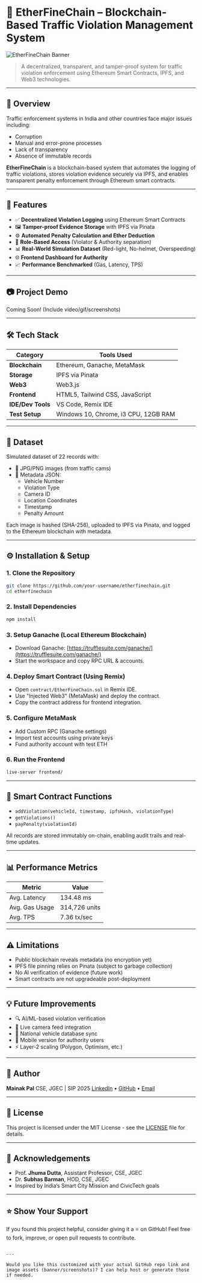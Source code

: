 
# 🚦 EtherFineChain – Blockchain-Based Traffic Violation Management System

![EtherFineChain Banner](https://your-banner-url-if-any)

> A decentralized, transparent, and tamper-proof system for traffic violation enforcement using Ethereum Smart Contracts, IPFS, and Web3 technologies.

---

## 📌 Overview

Traffic enforcement systems in India and other countries face major issues including:
- Corruption
- Manual and error-prone processes
- Lack of transparency
- Absence of immutable records

**EtherFineChain** is a blockchain-based system that automates the logging of traffic violations, stores violation evidence securely via IPFS, and enables transparent penalty enforcement through Ethereum smart contracts.

---

## 🚀 Features

- ✅ **Decentralized Violation Logging** using Ethereum Smart Contracts  
- 🖼️ **Tamper-proof Evidence Storage** with IPFS via Pinata  
- ⚙️ **Automated Penalty Calculation and Ether Deduction**  
- 🔐 **Role-Based Access** (Violator & Authority separation)  
- 📊 **Real-World Simulation Dataset** (Red-light, No-helmet, Overspeeding)  
- 🌐 **Frontend Dashboard for Authority**  
- 📈 **Performance Benchmarked** (Gas, Latency, TPS)

---

## 📷 Project Demo

Coming Soon! (Include video/gif/screenshots)

---

## 🛠️ Tech Stack

| Category         | Tools Used                          |
|------------------|-------------------------------------|
| **Blockchain**   | Ethereum, Ganache, MetaMask         |
| **Storage**      | IPFS via Pinata                     |
| **Web3**         | Web3.js                             |
| **Frontend**     | HTML5, Tailwind CSS, JavaScript     |
| **IDE/Dev Tools**| VS Code, Remix IDE                  |
| **Test Setup**   | Windows 10, Chrome, i3 CPU, 12GB RAM|

---

## 📂 Dataset

Simulated dataset of 22 records with:
- 📸 JPG/PNG images (from traffic cams)
- 📄 Metadata JSON:
  - Vehicle Number
  - Violation Type
  - Camera ID
  - Location Coordinates
  - Timestamp
  - Penalty Amount

Each image is hashed (SHA-256), uploaded to IPFS via Pinata, and logged to the Ethereum blockchain with metadata.

---

## ⚙️ Installation & Setup

### 1. Clone the Repository
```bash
git clone https://github.com/your-username/etherfinechain.git
cd etherfinechain
````

### 2. Install Dependencies

```bash
npm install
```

### 3. Setup Ganache (Local Ethereum Blockchain)

* Download Ganache: [https://trufflesuite.com/ganache/](https://trufflesuite.com/ganache/)
* Start the workspace and copy RPC URL & accounts.

### 4. Deploy Smart Contract (Using Remix)

* Open `contract/EtherFineChain.sol` in Remix IDE.
* Use "Injected Web3" (MetaMask) and deploy the contract.
* Copy the contract address for frontend integration.

### 5. Configure MetaMask

* Add Custom RPC (Ganache settings)
* Import test accounts using private keys
* Fund authority account with test ETH

### 6. Run the Frontend

```bash
live-server frontend/
```

---

## 🧪 Smart Contract Functions

* `addViolation(vehicleId, timestamp, ipfsHash, violationType)`
* `getViolations()`
* `payPenalty(violationId)`

All records are stored immutably on-chain, enabling audit trails and real-time updates.

---

## 📊 Performance Metrics

| Metric         | Value         |
| -------------- | ------------- |
| Avg. Latency   | 134.48 ms     |
| Avg. Gas Usage | 314,726 units |
| Avg. TPS       | 7.36 tx/sec   |

---

## ⚠️ Limitations

* Public blockchain reveals metadata (no encryption yet)
* IPFS file pinning relies on Pinata (subject to garbage collection)
* No AI verification of evidence (future work)
* Smart contracts are not upgradeable post-deployment

---

## 💡 Future Improvements

* 🔍 AI/ML-based violation verification
* 📸 Live camera feed integration
* 🔗 National vehicle database sync
* 📲 Mobile version for authority users
* ⚡ Layer-2 scaling (Polygon, Optimism, etc.)

---

## 👤 Author

**Mainak Pal**
CSE, JGEC | SIP 2025
[LinkedIn](https://www.linkedin.com/in/mainak-pal/) • [GitHub](https://github.com/your-username) • [Email](mailto:your.email@example.com)

---

## 📜 License

This project is licensed under the MIT License - see the [LICENSE](LICENSE) file for details.

---

## 🙌 Acknowledgements

* Prof. **Jhuma Dutta**, Assistant Professor, CSE, JGEC
* Dr. **Subhas Barman**, HOD, CSE, JGEC
* Inspired by India’s Smart City Mission and CivicTech goals

---

## ⭐ Show Your Support

If you found this project helpful, consider giving it a ⭐ on GitHub!
Feel free to fork, improve, or open pull requests to contribute.

```

---

Would you like this customized with your actual GitHub repo link and image assets (banner/screenshots)? I can help host or generate those if needed.
```
